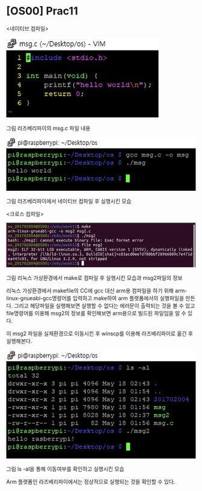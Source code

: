 # [OS00] Prac11

<네이티브 컴파일>

![Untitled](%5BOS00%5D%20Prac11%2023a27be766ec48048d244d23d16b5310/Untitled.png)

그림 라즈베리파이의 msg.c 파일 내용

![Untitled](%5BOS00%5D%20Prac11%2023a27be766ec48048d244d23d16b5310/Untitled%201.png)

그림 라즈베리파이에서 네이티브 컴파일 후 실행시킨 모습

<크로스 컴파일>

![Untitled](%5BOS00%5D%20Prac11%2023a27be766ec48048d244d23d16b5310/Untitled%202.png)

그림 리눅스 가상환경에서 make로 컴파일 후 실행시킨 모습과 msg2파일의 정보

리눅스 가상환경에서 makefile의 CC에 gcc 대신 arm용 컴파일을 하기 위해 arm-linux-gnueabi-gcc명령어를 입력하고 make하여 arm 플랫폼에서의 실행파일을 만든다. 그리고 해당파일을 실행해보면 실행할 수 없다는 에러문이 출력되는 것을 볼 수 있고 file명령어를 이용해 msg2의 정보를 확인해보면 arm용으로 빌드된 파일임을 알 수 있다.

이 msg2 파일을 실제환경으로 이동시킨 후 winscp를 이용해 라즈베리파이로 옮긴 후 실행해본다.

![Untitled](%5BOS00%5D%20Prac11%2023a27be766ec48048d244d23d16b5310/Untitled%203.png)

그림 ls -al을 통해 이동여부를 확인하고 실행시킨 모습

Arm 플랫폼인 라즈베리파이에서는 정상적으로 실행되는 것을 확인할 수 있다.